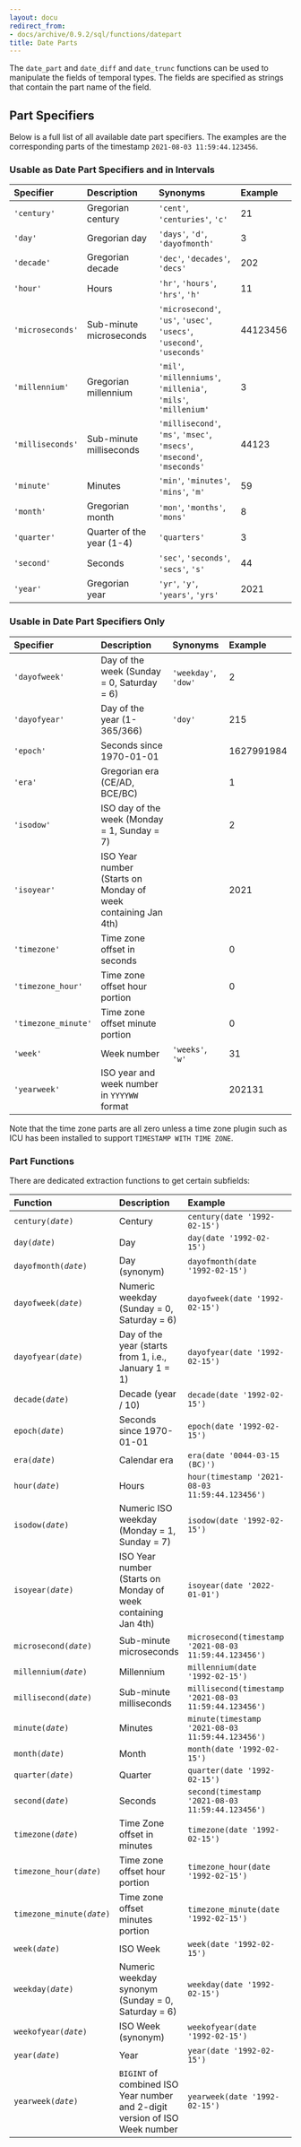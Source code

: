 ```yaml
---
layout: docu
redirect_from:
- docs/archive/0.9.2/sql/functions/datepart
title: Date Parts
---
```


The `date_part` and `date_diff` and `date_trunc` functions can be used to manipulate the fields of temporal types.
The fields are specified as strings that contain the part name of the field.

## Part Specifiers

Below is a full list of all available date part specifiers.
The examples are the corresponding parts of the timestamp `2021-08-03 11:59:44.123456`.

### Usable as Date Part Specifiers and in Intervals

| Specifier | Description | Synonyms | Example |
|:--|:--|:---|:-|
| `'century'` | Gregorian century | `'cent'`, `'centuries'`, `'c'` | 21 |
| `'day'` | Gregorian day | `'days'`, `'d'`, `'dayofmonth'` | 3 |
| `'decade'` | Gregorian decade | `'dec'`, `'decades'`, `'decs'` | 202 |
| `'hour'` | Hours | `'hr'`, `'hours'`, `'hrs'`, `'h'` | 11 |
| `'microseconds'` | Sub-minute microseconds | `'microsecond'`, `'us'`, `'usec'`, `'usecs'`, `'usecond'`, `'useconds'` | 44123456 |
| `'millennium'` | Gregorian millennium | `'mil'`, `'millenniums'`, `'millenia'`, `'mils'`, `'millenium'` | 3 |
| `'milliseconds'` | Sub-minute milliseconds | `'millisecond'`, `'ms'`, `'msec'`, `'msecs'`, `'msecond'`, `'mseconds'` | 44123 |
| `'minute'` | Minutes | `'min'`, `'minutes'`, `'mins'`, `'m'` | 59 |
| `'month'` | Gregorian month | `'mon'`, `'months'`, `'mons'` | 8 |
| `'quarter'` | Quarter of the year (1-4) | `'quarters'` | 3 |
| `'second'` | Seconds | `'sec'`, `'seconds'`, `'secs'`, `'s'` | 44 |
| `'year'` | Gregorian year | `'yr'`, `'y'`, `'years'`, `'yrs'` | 2021 |

### Usable in Date Part Specifiers Only

| Specifier | Description | Synonyms | Example |
|:--|:--|:---|:-|
| `'dayofweek'` | Day of the week (Sunday = 0, Saturday = 6) | `'weekday'`, `'dow'` | 2 |
| `'dayofyear'` | Day of the year (1-365/366) | `'doy'` | 215 |
| `'epoch'` | Seconds since 1970-01-01 | | 1627991984 |
| `'era'` | Gregorian era (CE/AD, BCE/BC) | | 1 |
| `'isodow'` | ISO day of the week (Monday = 1, Sunday = 7) | | 2 |
| `'isoyear'` | ISO Year number (Starts on Monday of week containing Jan 4th) | | 2021 |
| `'timezone'` | Time zone offset in seconds | | 0 |
| `'timezone_hour'` | Time zone offset hour portion | | 0 |
| `'timezone_minute'` | Time zone offset minute portion | | 0 |
| `'week'` | Week number | `'weeks'`, `'w'` | 31 |
| `'yearweek'` | ISO year and week number in `YYYYWW` format | | 202131 |

Note that the time zone parts are all zero unless a time zone plugin such as ICU
has been installed to support `TIMESTAMP WITH TIME ZONE`.

### Part Functions

There are dedicated extraction functions to get certain subfields:

| Function | Description | Example | Result |
|:--|:--|:---|:-|
| `century(`*`date`*`)` | Century | `century(date '1992-02-15')` | `20` |
| `day(`*`date`*`)` | Day | `day(date '1992-02-15')` | `15` |
| `dayofmonth(`*`date`*`)` | Day (synonym) | `dayofmonth(date '1992-02-15')` | `15` |
| `dayofweek(`*`date`*`)` | Numeric weekday (Sunday = 0, Saturday = 6) | `dayofweek(date '1992-02-15')` | `6` |
| `dayofyear(`*`date`*`)` | Day of the year (starts from 1, i.e., January 1 = 1) | `dayofyear(date '1992-02-15')` | `46` |
| `decade(`*`date`*`)` | Decade (year / 10) | `decade(date '1992-02-15')` | `199` |
| `epoch(`*`date`*`)` | Seconds since 1970-01-01 | `epoch(date '1992-02-15')` | `698112000` |
| `era(`*`date`*`)` | Calendar era | `era(date '0044-03-15 (BC)')` | `0` |
| `hour(`*`date`*`)` | Hours | `hour(timestamp '2021-08-03 11:59:44.123456')` | `11` |
| `isodow(`*`date`*`)` | Numeric ISO weekday (Monday = 1, Sunday = 7) | `isodow(date '1992-02-15')` | `6` |
| `isoyear(`*`date`*`)` | ISO Year number (Starts on Monday of week containing Jan 4th) | `isoyear(date '2022-01-01')` | `2021` |
| `microsecond(`*`date`*`)` | Sub-minute microseconds | `microsecond(timestamp '2021-08-03 11:59:44.123456')` | `44123456` |
| `millennium(`*`date`*`)` | Millennium | `millennium(date '1992-02-15')` | `2` |
| `millisecond(`*`date`*`)` | Sub-minute milliseconds | `millisecond(timestamp '2021-08-03 11:59:44.123456')` | `44123` |
| `minute(`*`date`*`)` | Minutes | `minute(timestamp '2021-08-03 11:59:44.123456')` | `59` |
| `month(`*`date`*`)` | Month | `month(date '1992-02-15')` | `2` |
| `quarter(`*`date`*`)` | Quarter | `quarter(date '1992-02-15')` | `1` |
| `second(`*`date`*`)` | Seconds | `second(timestamp '2021-08-03 11:59:44.123456')` | `44` |
| `timezone(`*`date`*`)` | Time Zone offset in minutes | `timezone(date '1992-02-15')` | `0` |
| `timezone_hour(`*`date`*`)` | Time zone offset hour portion | `timezone_hour(date '1992-02-15')` | `0` |
| `timezone_minute(`*`date`*`)` | Time zone offset minutes portion | `timezone_minute(date '1992-02-15')` | `0` |
| `week(`*`date`*`)` | ISO Week | `week(date '1992-02-15')` | `7` |
| `weekday(`*`date`*`)` | Numeric weekday synonym (Sunday = 0, Saturday = 6) | `weekday(date '1992-02-15')` | `6` |
| `weekofyear(`*`date`*`)` | ISO Week (synonym) | `weekofyear(date '1992-02-15')` | `7` |
| `year(`*`date`*`)` | Year | `year(date '1992-02-15')` | `1992` |
| `yearweek(`*`date`*`)` | `BIGINT` of combined ISO Year number and 2-digit version of ISO Week number | `yearweek(date '1992-02-15')` | `199207` |
